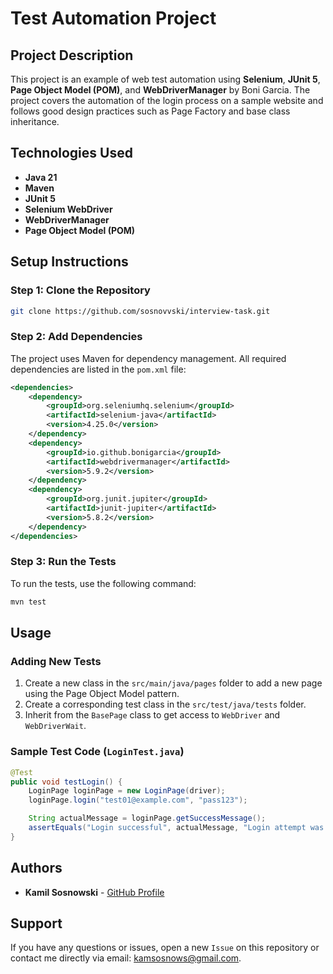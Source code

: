 # Test Automation Project

## Project Description

This project is an example of web test automation using **Selenium**, **JUnit 5**, **Page Object Model (POM)**, and **WebDriverManager** by Boni Garcia. The project covers the automation of the login process on a sample website and follows good design practices such as Page Factory and base class inheritance.

## Technologies Used

- **Java 21**
- **Maven**
- **JUnit 5**
- **Selenium WebDriver**
- **WebDriverManager**
- **Page Object Model (POM)**

## Setup Instructions

### Step 1: Clone the Repository

```bash
git clone https://github.com/sosnovvski/interview-task.git
```

### Step 2: Add Dependencies

The project uses Maven for dependency management. All required dependencies are listed in the `pom.xml` file:

```xml
<dependencies>
    <dependency>
        <groupId>org.seleniumhq.selenium</groupId>
        <artifactId>selenium-java</artifactId>
        <version>4.25.0</version>
    </dependency>
    <dependency>
        <groupId>io.github.bonigarcia</groupId>
        <artifactId>webdrivermanager</artifactId>
        <version>5.9.2</version>
    </dependency>
    <dependency>
        <groupId>org.junit.jupiter</groupId>
        <artifactId>junit-jupiter</artifactId>
        <version>5.8.2</version>
    </dependency>
</dependencies>
```

### Step 3: Run the Tests

To run the tests, use the following command:

```bash
mvn test
```

## Usage

### Adding New Tests

1. Create a new class in the `src/main/java/pages` folder to add a new page using the Page Object Model pattern.
2. Create a corresponding test class in the `src/test/java/tests` folder.
3. Inherit from the `BasePage` class to get access to `WebDriver` and `WebDriverWait`.

### Sample Test Code (`LoginTest.java`)

```java
@Test
public void testLogin() {
    LoginPage loginPage = new LoginPage(driver);
    loginPage.login("test01@example.com", "pass123");

    String actualMessage = loginPage.getSuccessMessage();
    assertEquals("Login successful", actualMessage, "Login attempt was unsuccessful.");
}
```

## Authors

- **Kamil Sosnowski** - [GitHub Profile](https://github.com/sosnovvski)

## Support

If you have any questions or issues, open a new `Issue` on this repository or contact me directly via email: [kamsosnows@gmail.com](mailto:your.email@example.com).
